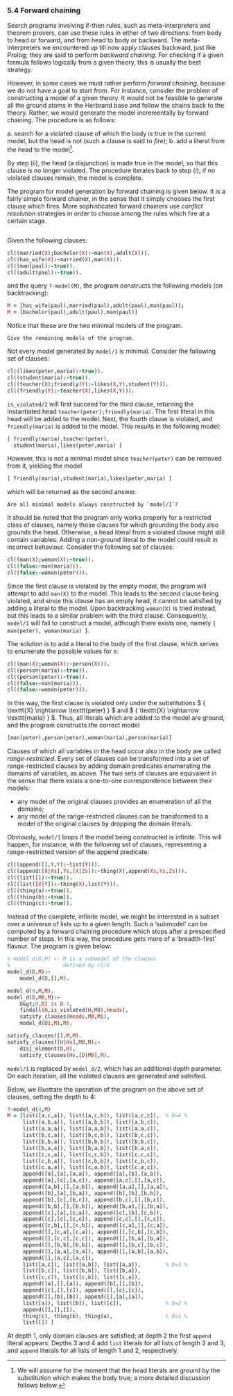 ### 5.4 Forward chaining ###

Search programs involving if-then rules, such as meta-interpreters and theorem provers, can use these rules in either of two directions: from body to head or forward, and from head to body or backward. The meta-interpreters we encountered up till now apply clauses backward, just like Prolog; they are said to perform *backward chaining*. For checking if a given formula follows logically from a given theory, this is usually the best strategy.

However, in some cases we must rather perform *forward chaining*, because we do not have a goal to start from. For instance, consider the problem of constructing a model of a given theory. It would not be feasible to generate all the ground atoms in the Herbrand base and follow the chains back to the theory. Rather, we would generate the model incrementally by forward chaining. The procedure is as follows:

a. search for a violated clause of which the body is true in the current model, but the head is not (such a clause is said to *fire*);
b. add a literal from the head to the model[^16].

By step (*ii*), the head (a disjunction) is made true in the model, so that this clause is no longer violated. The procedure iterates back to step (*i*); if no violated clauses remain, the model is complete.

The program for model generation by forward chaining is given below. It is a fairly simple forward chainer, in the sense that it simply chooses the first clause which fires. More sophisticated forward chainers use *conflict resolution* strategies in order to choose among the rules which fire at a certain stage.
```{swish} model
```
Given the following clauses:
```Prolog
cl((married(X);bachelor(X):-man(X),adult(X))).
cl((has_wife(X):-married(X),man(X))).
cl((man(paul):-true)).
cl((adult(paul):-true)).
```
and the query `?-model(M)`, the program constructs the following models (on backtracking):
```Prolog
M = [has_wife(paul),married(paul),adult(paul),man(paul)];
M = [bachelor(paul),adult(paul),man(paul)]
```
Notice that these are the two minimal models of the program.

```{exercise} 5.5
Give the remaining models of the program.
```

Not every model generated by `model/1` is minimal. Consider the following set of clauses:
```Prolog
cl((likes(peter,maria):-true)).
cl((student(maria):-true)).
cl((teacher(X);friendly(Y):-likes(X,Y),student(Y))).
cl((friendly(Y):-teacher(X),likes(X,Y))).
```
`is_violated/2` will first succeed for the third clause, returning the instantiated head `teacher(peter);friendly(maria)`. The first literal in this head will be added to the model. Next, the fourth clause is violated, and `friendly(maria)` is added to the model. This results in the following model:
```Prolog
[ friendly(maria),teacher(peter),
  student(maria),likes(peter,maria) ]
```
However, this is not a minimal model since `teacher(peter)` can be removed from it, yielding the model
```Prolog
[ friendly(maria),student(maria),likes(peter,maria) ]
```
which will be returned as the second answer.

```{exercise} 5.6
Are all minimal models always constructed by `model/1`?
```

It should be noted that the program only works properly for a restricted class of clauses, namely those clauses for which grounding the body also grounds the head. Otherwise, a head literal from a violated clause might still contain variables. Adding a non-ground literal to the model could result in incorrect behaviour. Consider the following set of clauses:
```Prolog
cl((man(X);woman(X):-true)).
cl((false:-man(maria))).
cl((false:-woman(peter))).
```
Since the first clause is violated by the empty model, the program will attempt to add `man(X)` to the model. This leads to the second clause being violated, and since this clause has an empty head, it cannot be satisfied by adding a literal to the model. Upon backtracking `woman(X)` is tried instead, but this leads to a similar problem with the third clause. Consequently, `model/1` will fail to construct a model, although there exists one, namely `{ man(peter), woman(maria) }`.

The solution is to add a literal to the body of the first clause, which serves to enumerate the possible values for `X`:
```Prolog
cl((man(X);woman(X):-person(X))).
cl((person(maria):-true)).
cl((person(peter):-true)).
cl((false:-man(maria))).
cl((false:-woman(peter))).
```
In this way, the first clause is violated only under the substitutions $ \{ \texttt{X} \rightarrow \texttt{peter} \} $ and $ \{ \texttt{X} \rightarrow \texttt{maria} \} $. Thus, all literals which are added to the model are ground, and the program constructs the correct model
```Prolog
[man(peter),person(peter),woman(maria),person(maria)]
```
Clauses of which all variables in the head occur also in the body are called *range-restricted*. Every set of clauses can be transformed into a set of range-restricted clauses by adding domain predicates enumerating the domains of variables, as above. The two sets of clauses are equivalent in the sense that there exists a one-to-one correspondence between their models:

* any model of the original clauses provides an enumeration of all the domains;
* any model of the range-restricted clauses can be transformed to a model of the original clauses by dropping the domain literals.

Obviously, `model/1` loops if the model being constructed is infinite. This will happen, for instance, with the following set of clauses, representing a range-restricted version of the append predicate:
```Prolog
cl((append([],Y,Y):-list(Y))).
cl((append([X|Xs],Ys,[X|Zs]):-thing(X),append(Xs,Ys,Zs))).
cl((list([]):-true)).
cl((list([X|Y]):-thing(X),list(Y))).
cl((thing(a):-true)).
cl((thing(b):-true)).
cl((thing(c):-true)).
```
Instead of the complete, infinite model, we might be interested in a subset over a universe of lists up to a given length. Such a &lsquo;submodel&rsquo; can be computed by a forward chaining procedure which stops after a prespecified number of steps. In this way, the procedure gets more of a &lsquo;breadth-first&rsquo; flavour. The program is given below:
```Prolog
% model_d(D,M) <- M is a submodel of the clauses
%                 defined by cl/1
model_d(D,M):-
    model_d(D,[],M).

model_d(0,M,M).
model_d(D,M0,M):-
    D&gt;0,D1 is D-1,
    findall(H,is_violated(H,M0),Heads),
    satisfy_clauses(Heads,M0,M1),
    model_d(D1,M1,M).

satisfy_clauses([],M,M).
satisfy_clauses([H|Hs],M0,M):-
    disj_element(D,H),
    satisfy_clauses(Hs,[D|M0],M).
```
`model/1` is replaced by `model_d/2`, which has an additional depth parameter. On each iteration, all the violated clauses are generated and satisfied.

Below, we illustrate the operation of the program on the above set of clauses, setting the depth to 4:
```Prolog
?-model_d(4,M)
M = [list([a,c,a]), list([a,c,b]), list([a,c,c]),  % D=4 %
     list([a,b,a]), list([a,b,b]), list([a,b,c]),
     list([a,a,a]), list([a,a,b]), list([a,a,c]),
     list([b,c,a]), list([b,c,b]), list([b,c,c]),
     list([b,b,a]), list([b,b,b]), list([b,b,c]),
     list([b,a,a]), list([b,a,b]), list([b,a,c]),
     list([c,c,a]), list([c,c,b]), list([c,c,c]),
     list([c,b,a]), list([c,b,b]), list([c,b,c]),
     list([c,a,a]), list([c,a,b]), list([c,a,c]),
     append([a],[a],[a,a]), append([a],[b],[a,b]),
     append([a],[c],[a,c]), append([a,c],[],[a,c]),
     append([a,b],[],[a,b]), append([a,a],[],[a,a]),
     append([b],[a],[b,a]), append([b],[b],[b,b]),
     append([b],[c],[b,c]), append([b,c],[],[b,c]),
     append([b,b],[],[b,b]), append([b,a],[],[b,a]),
     append([c],[a],[c,a]), append([c],[b],[c,b]),
     append([c],[c],[c,c]), append([c,c],[],[c,c]),
     append([c,b],[],[c,b]), append([c,a],[],[c,a]),
     append([],[c,a],[c,a]), append([],[c,b],[c,b]),
     append([],[c,c],[c,c]), append([],[b,a],[b,a]),
     append([],[b,b],[b,b]), append([],[b,c],[b,c]),
     append([],[a,a],[a,a]), append([],[a,b],[a,b]),
     append([],[a,c],[a,c]),
     list([a,c]), list([a,b]), list([a,a]),        % D=3 %
     list([b,c]), list([b,b]), list([b,a]),
     list([c,c]), list([c,b]), list([c,a]),
     append([a],[],[a]), append([b],[],[b]),
     append([c],[],[c]), append([],[c],[c]),
     append([],[b],[b]), append([],[a],[a]),
     list([a]), list([b]), list([c]),              % D=2 %
     append([],[],[]),
     thing(c), thing(b), thing(a),                 % D=1 %
     list([]) ]
```
At depth 1, only domain clauses are satisfied; at depth 2 the first `append` literal appears. Depths 3 and 4 add `list` literals for all lists of length 2 and 3, and `append` literals for all lists of length 1 and 2, respectively.

[^16]: We will assume for the moment that the head literals are ground by the substitution which makes the body true; a more detailed discussion follows below.
